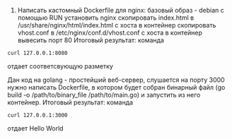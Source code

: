 1) Написать кастомный Dockerfile для nginx:
базовый образ - debian
с помощью RUN установить nginx
скопировать index.html в /usr/share/nginx/html/index.html с хоста в контейнер
скопировать vhost.conf в /etc/nginx/conf.d/vhost.conf с хоста в контейнер
вывесить порт 80
Итоговый результат: команда
```
curl 127.0.0.1:8080 
```
отдает соответсвующую разметку

Дан код на golang - простейший веб-сервер, слушается на порту 3000
нужно написать Dockerfile, в котором будет собран бинарный файл (go build -o /path/to/binary_file /path/to/main.go) и запустить из него контейнер.
Итоговый результат: команда 
```
curl 127.0.0.1:3000 
```
отдает Hello World
